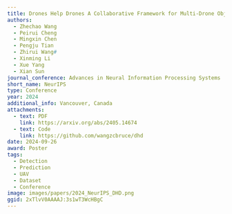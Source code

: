 ```yaml
---
title: Drones Help Drones A Collaborative Framework for Multi-Drone Object Trajectory Prediction and Beyond
authors:
  - Zhechao Wang
  - Peirui Cheng
  - Mingxin Chen
  - Pengju Tian
  - Zhirui Wang#
  - Xinming Li
  - Xue Yang
  - Xian Sun
journal_conference: Advances in Neural Information Processing Systems
short_name: NeurIPS
type: Conference
year: 2024
additional_info: Vancouver, Canada
attachments:
  - text: PDF
    link: https://arxiv.org/abs/2405.14674
  - text: Code
    link: https://github.com/wangzcbruce/dhd
date: 2024-09-26
award: Poster
tags:
  - Detection
  - Prediction
  - UAV
  - Dataset
  - Conference
image: images/papers/2024_NeurIPS_DHD.png
ggid: 2xTlvV0AAAAJ:3s1wT3WcHBgC
---
```

